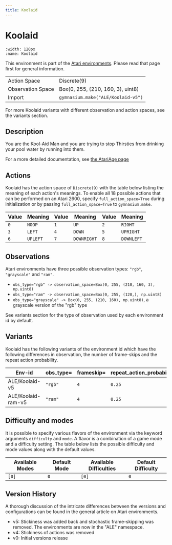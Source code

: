 ```yaml
---
title: Koolaid
---
```


# Koolaid

```{figure} ../../_static/videos/atari/koolaid.gif
:width: 120px
:name: Koolaid
```

This environment is part of the <a href='..'>Atari environments</a>. Please read that page first for general information.

|   |   |
|---|---|
| Action Space | Discrete(9) |
| Observation Space | Box(0, 255, (210, 160, 3), uint8) |
| Import | `gymnasium.make("ALE/Koolaid-v5")` |

For more Koolaid variants with different observation and action spaces, see the variants section.

## Description

You are the Kool-Aid Man and you are trying to stop Thirsties from drinking your pool water by running into them.

For a more detailed documentation, see [the AtariAge page](https://atariage.com/manual_html_page.php?SoftwareLabelID=266)

## Actions

Koolaid has the action space of `Discrete(9)` with the table below listing the meaning of each action's meanings.
To enable all 18 possible actions that can be performed on an Atari 2600, specify `full_action_space=True` during
initialization or by passing `full_action_space=True` to `gymnasium.make`.

| Value   | Meaning   | Value   | Meaning     | Value   | Meaning    |
|---------|-----------|---------|-------------|---------|------------|
| `0`     | `NOOP`    | `1`     | `UP`        | `2`     | `RIGHT`    |
| `3`     | `LEFT`    | `4`     | `DOWN`      | `5`     | `UPRIGHT`  |
| `6`     | `UPLEFT`  | `7`     | `DOWNRIGHT` | `8`     | `DOWNLEFT` |

## Observations

Atari environments have three possible observation types: `"rgb"`, `"grayscale"` and `"ram"`.

- `obs_type="rgb" -> observation_space=Box(0, 255, (210, 160, 3), np.uint8)`
- `obs_type="ram" -> observation_space=Box(0, 255, (128,), np.uint8)`
- `obs_type="grayscale" -> Box(0, 255, (210, 160), np.uint8)`, a grayscale version of the "rgb" type

See variants section for the type of observation used by each environment id by default.



## Variants

Koolaid has the following variants of the environment id which have the following differences in observation,
the number of frame-skips and the repeat action probability.

| Env-id             | obs_type=   | frameskip=   | repeat_action_probability=   |
|--------------------|-------------|--------------|------------------------------|
| ALE/Koolaid-v5     | `"rgb"`     | `4`          | `0.25`                       |
| ALE/Koolaid-ram-v5 | `"ram"`     | `4`          | `0.25`                       |

## Difficulty and modes

It is possible to specify various flavors of the environment via the keyword arguments `difficulty` and `mode`.
A flavor is a combination of a game mode and a difficulty setting. The table below lists the possible difficulty and mode values
along with the default values.

| Available Modes   | Default Mode   | Available Difficulties   | Default Difficulty   |
|-------------------|----------------|--------------------------|----------------------|
| `[0]`             | `0`            | `[0]`                    | `0`                  |

## Version History

A thorough discussion of the intricate differences between the versions and configurations can be found in the general article on Atari environments.

* v5: Stickiness was added back and stochastic frame-skipping was removed. The environments are now in the "ALE" namespace.
* v4: Stickiness of actions was removed
* v0: Initial versions release
